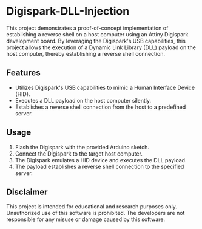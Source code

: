 # Digispark-DLL-Injection

This project demonstrates a proof-of-concept implementation of establishing a reverse shell on a host computer using an Attiny Digispark development board. By leveraging the Digispark's USB capabilities, this project allows the execution of a Dynamic Link Library (DLL) payload on the host computer, thereby establishing a reverse shell connection.

## Features
- Utilizes Digispark's USB capabilities to mimic a Human Interface Device (HID).
- Executes a DLL payload on the host computer silently.
- Establishes a reverse shell connection from the host to a predefined server.

## Usage
1. Flash the Digispark with the provided Arduino sketch.
2. Connect the Digispark to the target host computer.
3. The Digispark emulates a HID device and executes the DLL payload.
4. The payload establishes a reverse shell connection to the specified server.

## Disclaimer
This project is intended for educational and research purposes only. Unauthorized use of this software is prohibited. The developers are not responsible for any misuse or damage caused by this software.
